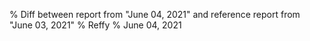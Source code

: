 % Diff between report from "June 04, 2021" and reference report from "June 03, 2021"
% Reffy
% June 04, 2021

